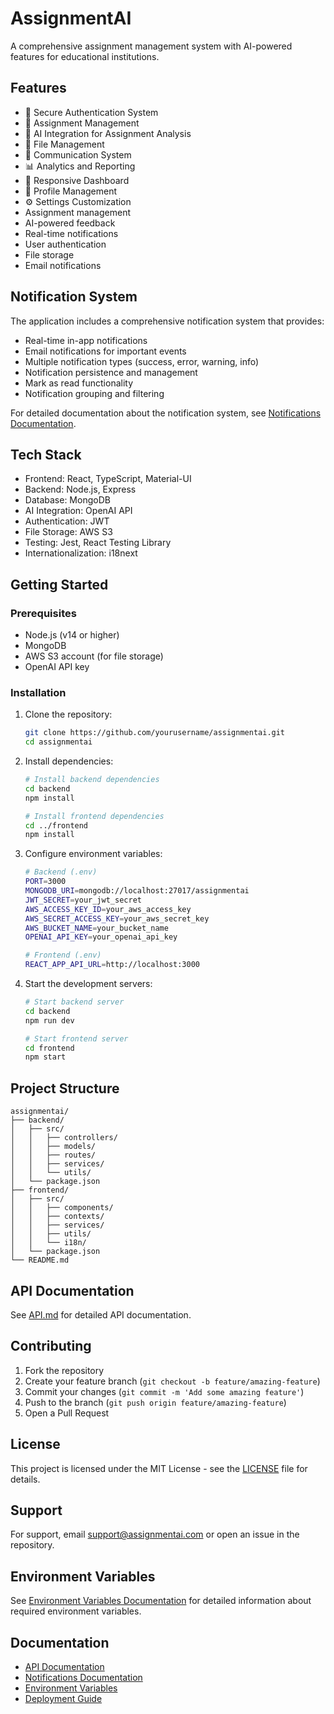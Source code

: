 # AssignmentAI

A comprehensive assignment management system with AI-powered features for educational institutions.

## Features

- 🔐 Secure Authentication System
- 📝 Assignment Management
- 🤖 AI Integration for Assignment Analysis
- 📁 File Management
- 💬 Communication System
- 📊 Analytics and Reporting
- 📱 Responsive Dashboard
- 👤 Profile Management
- ⚙️ Settings Customization
- Assignment management
- AI-powered feedback
- Real-time notifications
- User authentication
- File storage
- Email notifications

## Notification System

The application includes a comprehensive notification system that provides:

- Real-time in-app notifications
- Email notifications for important events
- Multiple notification types (success, error, warning, info)
- Notification persistence and management
- Mark as read functionality
- Notification grouping and filtering

For detailed documentation about the notification system, see [Notifications Documentation](docs/notifications.md).

## Tech Stack

- Frontend: React, TypeScript, Material-UI
- Backend: Node.js, Express
- Database: MongoDB
- AI Integration: OpenAI API
- Authentication: JWT
- File Storage: AWS S3
- Testing: Jest, React Testing Library
- Internationalization: i18next

## Getting Started

### Prerequisites

- Node.js (v14 or higher)
- MongoDB
- AWS S3 account (for file storage)
- OpenAI API key

### Installation

1. Clone the repository:

   ```bash
   git clone https://github.com/yourusername/assignmentai.git
   cd assignmentai
   ```

2. Install dependencies:

   ```bash
   # Install backend dependencies
   cd backend
   npm install

   # Install frontend dependencies
   cd ../frontend
   npm install
   ```

3. Configure environment variables:

   ```bash
   # Backend (.env)
   PORT=3000
   MONGODB_URI=mongodb://localhost:27017/assignmentai
   JWT_SECRET=your_jwt_secret
   AWS_ACCESS_KEY_ID=your_aws_access_key
   AWS_SECRET_ACCESS_KEY=your_aws_secret_key
   AWS_BUCKET_NAME=your_bucket_name
   OPENAI_API_KEY=your_openai_api_key

   # Frontend (.env)
   REACT_APP_API_URL=http://localhost:3000
   ```

4. Start the development servers:

   ```bash
   # Start backend server
   cd backend
   npm run dev

   # Start frontend server
   cd frontend
   npm start
   ```

## Project Structure

```
assignmentai/
├── backend/
│   ├── src/
│   │   ├── controllers/
│   │   ├── models/
│   │   ├── routes/
│   │   ├── services/
│   │   └── utils/
│   └── package.json
├── frontend/
│   ├── src/
│   │   ├── components/
│   │   ├── contexts/
│   │   ├── services/
│   │   ├── utils/
│   │   └── i18n/
│   └── package.json
└── README.md
```

## API Documentation

See [API.md](docs/API.md) for detailed API documentation.

## Contributing

1. Fork the repository
2. Create your feature branch (`git checkout -b feature/amazing-feature`)
3. Commit your changes (`git commit -m 'Add some amazing feature'`)
4. Push to the branch (`git push origin feature/amazing-feature`)
5. Open a Pull Request

## License

This project is licensed under the MIT License - see the [LICENSE](LICENSE) file for details.

## Support

For support, email support@assignmentai.com or open an issue in the repository.

## Environment Variables

See [Environment Variables Documentation](docs/environment-variables.md) for detailed information about required environment variables.

## Documentation

- [API Documentation](docs/api.md)
- [Notifications Documentation](docs/notifications.md)
- [Environment Variables](docs/environment-variables.md)
- [Deployment Guide](docs/deployment.md)
